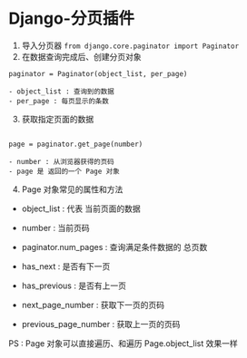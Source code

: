 # Django-分页插件

1. 导入分页器 `from django.core.paginator import Paginator`
2. 在数据查询完成后、创建分页对象

```
paginator = Paginator(object_list, per_page)

- object_list : 查询到的数据
- per_page : 每页显示的条数
```

3. 获取指定页面的数据 

```

page = paginator.get_page(number)

- number : 从浏览器获得的页码 
- page 是 返回的一个 Page 对象
```

4. Page 对象常见的属性和方法

- object_list : 代表 当前页面的数据
- number : 当前页码
- paginator.num_pages : 查询满足条件数据的 总页数 


- has_next : 是否有下一页
- has_previous : 是否有上一页
- next_page_number : 获取下一页的页码
- previous_page_number : 获取上一页的页码

PS : Page 对象可以直接遍历、和遍历 Page.object_list 效果一样 


